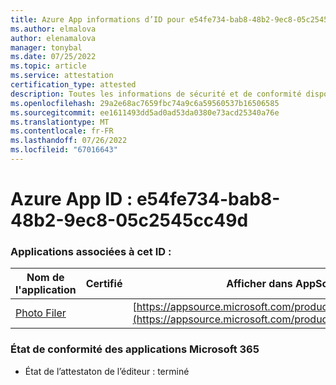 ```yaml
---
title: Azure App informations d’ID pour e54fe734-bab8-48b2-9ec8-05c2545cc49d
ms.author: elmalova
author: elenamalova
manager: tonybal
ms.date: 07/25/2022
ms.topic: article
ms.service: attestation
certification_type: attested
description: Toutes les informations de sécurité et de conformité disponibles pour e54fe734-bab8-48b2-9ec8-05c2545cc49d.
ms.openlocfilehash: 29a2e68ac7659fbc74a9c6a59560537b16506585
ms.sourcegitcommit: ee1611493dd5ad0ad53da0380e73acd25340a76e
ms.translationtype: MT
ms.contentlocale: fr-FR
ms.lasthandoff: 07/26/2022
ms.locfileid: "67016643"
---
```

# <a name="azure-app-id-e54fe734-bab8-48b2-9ec8-05c2545cc49d"></a>Azure App ID : e54fe734-bab8-48b2-9ec8-05c2545cc49d


### <a name="apps-associated-with-this-id"></a>Applications associées à cet ID :
| **Nom de l'application** | **Certifié** | **Afficher dans AppSource** |
|--------------|---------------|-----------------------|
| [Photo Filer](../forward/WA200003881.md) |  | [https://appsource.microsoft.com/product/office/WA200003881](https://appsource.microsoft.com/product/office/WA200003881) |

### <a name="microsoft-365-app-compliance-status"></a>État de conformité des applications Microsoft 365
- État de l’attestaton de l’éditeur : terminé
